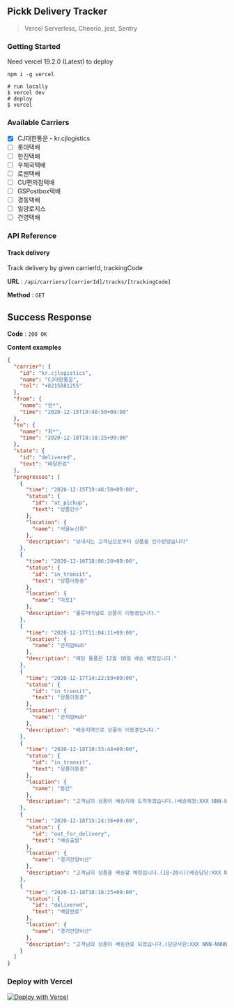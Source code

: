 ## Pickk Delivery Tracker

> Vercel Serverless, Cheerio, jest, Sentry

### Getting Started

Need vercel 19.2.0 (Latest) to deploy

```
npm i -g vercel
```

```shell script
# run locally
$ vercel dev
# deploy
$ vercel
```

### Available Carriers

- [x] CJ대한통운 - kr.cjlogistics
- [ ] 롯데택배
- [ ] 한진택배
- [ ] 우체국택배
- [ ] 로젠택배
- [ ] CU편의점택배
- [ ] GSPostbox택배
- [ ] 경동택배
- [ ] 일양로지스
- [ ] 건영택배

### API Reference

#### Track delivery

Track delivery by given carrierId, trackingCode

**URL** : `/api/carriers/[carrierId]/tracks/[trackingCode]`

**Method** : `GET`

## Success Response

**Code** : `200 OK`

**Content examples**

```json
{
  "carrier": {
    "id": "kr.cjlogistics",
    "name": "CJ대한통운",
    "tel": "+8215881255"
  },
  "from": {
    "name": "한*",
    "time": "2020-12-15T19:48:50+09:00"
  },
  "to": {
    "name": "최*",
    "time": "2020-12-18T18:18:25+09:00"
  },
  "state": {
    "id": "delivered",
    "text": "배달완료"
  },
  "progresses": [
    {
      "time": "2020-12-15T19:48:50+09:00",
      "status": {
        "id": "at_pickup",
        "text": "상품인수"
      },
      "location": {
        "name": "서울뉴신화"
      },
      "description": "보내시는 고객님으로부터 상품을 인수받았습니다"
    },
    {
      "time": "2020-12-16T18:06:20+09:00",
      "status": {
        "id": "in_transit",
        "text": "상품이동중"
      },
      "location": {
        "name": "마포1"
      },
      "description": "물류터미널로 상품이 이동중입니다."
    },
    {
      "time": "2020-12-17T11:04:11+09:00",
      "location": {
        "name": "곤지암Hub"
      },
      "description": "해당 물품은 12월 18일 배송 예정입니다."
    },
    {
      "time": "2020-12-17T14:22:59+09:00",
      "status": {
        "id": "in_transit",
        "text": "상품이동중"
      },
      "location": {
        "name": "곤지암Hub"
      },
      "description": "배송지역으로 상품이 이동중입니다."
    },
    {
      "time": "2020-12-18T10:33:48+09:00",
      "status": {
        "id": "in_transit",
        "text": "상품이동중"
      },
      "location": {
        "name": "동안"
      },
      "description": "고객님의 상품이 배송지에 도착하였습니다.(배송예정:XXX NNN-NNNN-NNNN)"
    },
    {
      "time": "2020-12-18T15:24:36+09:00",
      "status": {
        "id": "out_for_delivery",
        "text": "배송출발"
      },
      "location": {
        "name": "경기안양비산"
      },
      "description": "고객님의 상품을 배송할 예정입니다.(18∼20시)(배송담당:XXX NNN-NNNN-NNNN)"
    },
    {
      "time": "2020-12-18T18:18:25+09:00",
      "status": {
        "id": "delivered",
        "text": "배달완료"
      },
      "location": {
        "name": "경기안양비산"
      },
      "description": "고객님의 상품이 배송완료 되었습니다.(담당사원:XXX NNN-NNNN-NNNN)"
    }
  ]
}
```

### Deploy with Vercel

[![Deploy with Vercel](https://zeit.co/button)](https://zeit.co/import/project?template=https://github.com/gywlsp/item-info-crawl)
